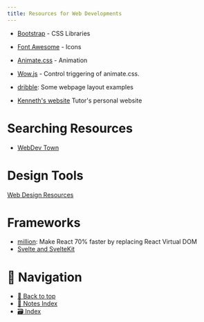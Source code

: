 ```yaml
---
title: Resources for Web Developments
---
```


- [Bootstrap](https://getbootstrap.com/) - CSS Libraries
- [Font Awesome](https://fontawesome.com/) - Icons
- [Animate.css](https://animate.style/) - Animation
- [Wow.js](https://wowjs.uk/) - Control triggering of animate.css.
- [dribble](https://dribble.com): Some webpage layout examples

- [Kenneth's website](https://kennethhau.com) Tutor's personal website

# Searching Resources

- [WebDev Town](https://webdev.town)

# Design Tools

[Web Design Resources](../../Design/WebDesignForBeginners/index.md#resources)

# Frameworks

- [million](https://million.dev): Make React 70% faster by replacing React
  Virtual DOM
- [Svelte and SvelteKit](https://svelte.dev/)

# 🧭 Navigation

- [🔼 Back to top](#)
- [📑 Notes Index](../../index.md)
- [🗃️ Index](/media/mikeX/Nextcloud/index.md)
